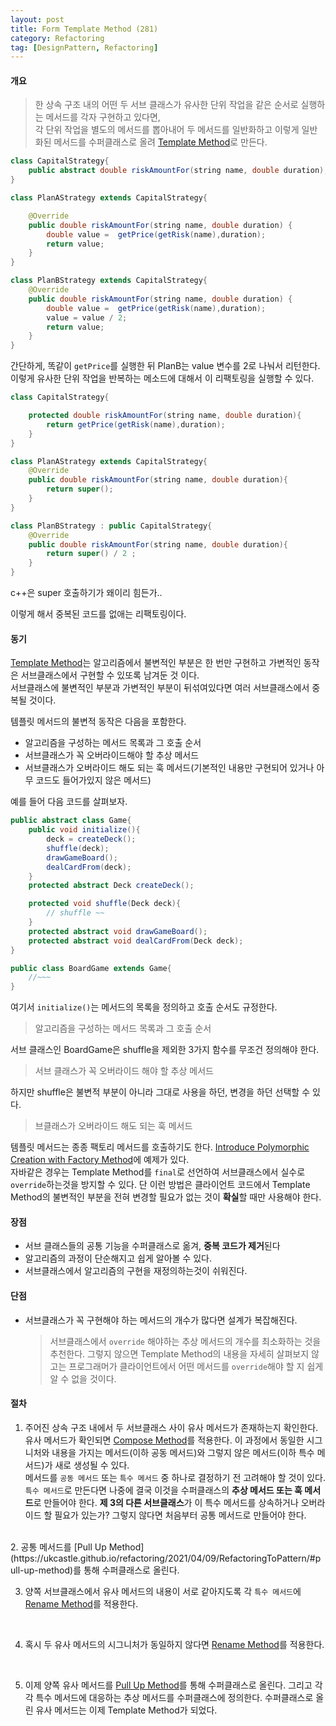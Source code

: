 ```yaml
---
layout: post
title: Form Template Method (281)
category: Refactoring
tag: [DesignPattern, Refactoring] 
---
```


#### 개요  

>한 상속 구조 내의 어떤 두 서브 클래스가 유사한 단위 작업을 같은 순서로 실행하는 메서드를 각자 구현하고 있다면,  
각 단위 작업을 별도의 메서드를 뽑아내어 두 메서드를 일반화하고 이렇게 일반화된 메서드를 수퍼클래스로 올려 [Template Method](https://ukcastle.github.io/designpattern/2021/04/14/TemplateMethod/)로 만든다.  

```java
class CapitalStrategy{
    public abstract double riskAmountFor(string name, double duration);
}

class PlanAStrategy extends CapitalStrategy{

    @Override
    public double riskAmountFor(string name, double duration) {
        double value =  getPrice(getRisk(name),duration);
        return value;
    }
}

class PlanBStrategy extends CapitalStrategy{
    @Override
    public double riskAmountFor(string name, double duration) {
        double value =  getPrice(getRisk(name),duration);
        value = value / 2;
        return value;
    }
}
```

간단하게, 똑같이 `getPrice`를 실행한 뒤 PlanB는 value 변수를 2로 나눠서 리턴한다.  
이렇게 유사한 단위 작업을 반복하는 메소드에 대해서 이 리팩토링을 실행할 수 있다.  

```java
class CapitalStrategy{

    protected double riskAmountFor(string name, double duration){
        return getPrice(getRisk(name),duration);
    }
}

class PlanAStrategy extends CapitalStrategy{
    @Override
    public double riskAmountFor(string name, double duration){
        return super();
    }
}

class PlanBStrategy : public CapitalStrategy{
    @Override
    public double riskAmountFor(string name, double duration){
        return super() / 2 ;
    }
}
```

c++은 super 호출하기가 왜이리 힘든가..  

이렇게 해서 중복된 코드를 없애는 리팩토링이다.  

#### 동기

[Template Method](https://ukcastle.github.io/designpattern/2021/04/14/TemplateMethod/)는 알고리즘에서 불변적인 부분은 한 번만 구현하고 가변적인 동작은 서브클래스에서 구현할 수 있또록 남겨둔 것 이다.  
서브클래스에 불변적인 부분과 가변적인 부분이 뒤섞여있다면 여러 서브클래스에서 중복될 것이다.  

템플릿 메서드의 불변적 동작은 다음을 포함한다.  
- 알고리즘을 구성하는 메서드 목록과 그 호출 순서  
- 서브클래스가 꼭 오버라이드해야 할 추상 메서드
- 서브클래스가 오버라이드 해도 되는 훅 메서드(기본적인 내용만 구현되어 있거나 아무 코드도 들어가있지 않은 메서드)  

예를 들어 다음 코드를 살펴보자.  

```java
public abstract class Game{
    public void initialize(){
        deck = createDeck();
        shuffle(deck);
        drawGameBoard();
        dealCardFrom(deck);
    }
    protected abstract Deck createDeck();

    protected void shuffle(Deck deck){
        // shuffle ~~
    }
    protected abstract void drawGameBoard();
    protected abstract void dealCardFrom(Deck deck);
}

public class BoardGame extends Game{
    //~~~
}
```

여기서 `initialize()`는 메서드의 목록을 정의하고 호출 순서도 규정한다.
> 알고리즘을 구성하는 메서드 목록과 그 호출 순서

서브 클래스인 BoardGame은 shuffle을 제외한 3가지 함수를 무조건 정의해야 한다. 
> 서브 클래스가 꼭 오버라이드 해야 할 추상 메서드

하지만 shuffle은 불변적 부분이 아니라 그대로 사용을 하던, 변경을 하던 선택할 수 있다.  
> 브클래스가 오버라이드 해도 되는 훅 메서드  


템플릿 메서드는 종종 팩토리 메서드를 호출하기도 한다. [Introduce Polymorphic Creation with Factory Method](https://ukcastle.github.io/refactoring/2021/04/13/Introduce-Polymorphic-Creation-with-Factory-Method/)에 예제가 있다.  
자바같은 경우는 Template Method를 `final`로 선언하여 서브클래스에서 실수로 `override`하는것을 방지할 수 있다. 단 이런 방법은 클라이언트 코드에서 Template Method의 불변적인 부분을 전혀 변경할 필요가 없는 것이 **확실**할 때만 사용해야 한다.  

#### 장점

- 서브 클래스들의 공통 기능을 수퍼클래스로 옮겨, **중복 코드가 제거**된다
- 알고리즘의 과정이 단순해지고 쉽게 알아볼 수 있다.  
- 서브클래스에서 알고리즘의 구현을 재정의하는것이 쉬워진다.

#### 단점  

- 서브클래스가 꼭 구현해야 하는 메서드의 개수가 많다면 설계가 복잡해진다.  
    > 서브클래스에서 `override` 해야하는 추상 메서드의 개수를 최소화하는 것을 추천한다. 그렇지 않으면 Template Method의 내용을 자세히 살펴보지 않고는 프로그래머가 클라이언트에서 어떤 메서드를 `override`해야 할 지 쉽게 알 수 없을 것이다.    

#### 절차

1. 주어진 상속 구조 내에서 두 서브클래스 사이 유사 메서드가 존재하는지 확인한다. 유사 메서드가 확인되면 [Compose Method](https://ukcastle.github.io/refactoring/2021/04/14/Compose-Method/)를 적용한다. 이 과정에서 동일한 시그니처와 내용을 가지는 메서드(이하 공동 메서드)와 그렇지 않은 메서드(이하 특수 메서드)가 새로 생성될 수 있다.  
메서드를 `공동 메서드` 또는 `특수 메서드` 중 하나로 결정하기 전 고려해야 할 것이 있다. `특수 메서드`로 만든다면 나중에 결국 이것을 수퍼클래스의 **추상 메서드 또는 훅 메서드**로 만들어야 한다. **제 3의 다른 서브클래스**가 이 특수 메서드를 상속하거나 오버라이드 할 필요가 있는가? 그렇지 않다면 처음부터 공통 메서드로 만들어야 한다.  
<br>
2. 공통 메서드를 [Pull Up Method](https://ukcastle.github.io/refactoring/2021/04/09/RefactoringToPattern/#pull-up-method)를 통해 수퍼클래스로 올린다.  
<br>

3. 양쪽 서브클래스에서 유사 메서드의 내용이 서로 같아지도록 각 `특수 메서드`에 [Rename Method](https://ukcastle.github.io/refactoring/2021/04/09/RefactoringToPattern/#rename-method)를 적용한다.  
<br>

4. 혹시 두 유사 메서드의 시그니처가 동일하지 않다면 [Rename Method](https://ukcastle.github.io/refactoring/2021/04/09/RefactoringToPattern/#rename-method)를 적용한다.  
<br>

5. 이제 양쪽 유사 메서드를 [Pull Up Method](https://ukcastle.github.io/refactoring/2021/04/09/RefactoringToPattern/#pull-up-method)를 통해 수퍼클래스로 올린다. 그리고 각각 특수 메서드에 대응하는 추상 메서드를 수퍼클래스에 정의한다. 수퍼클래스로 올린 유사 메서드는 이제 Template Method가 되었다.  